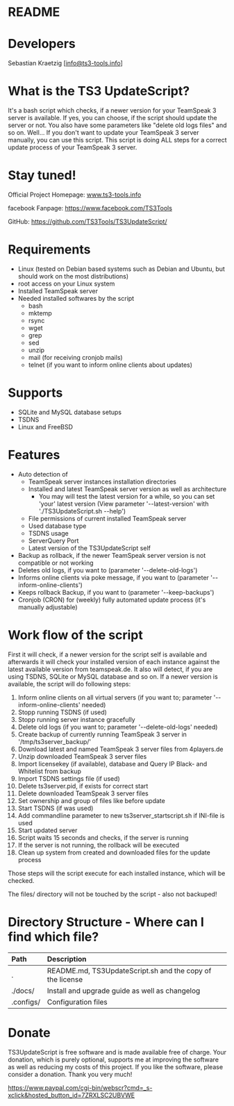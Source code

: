 README
============

Developers
============
Sebastian Kraetzig [info@ts3-tools.info]

What is the TS3 UpdateScript?
============
It's a bash script which checks, if a newer version for your TeamSpeak 3 server is available. If yes, you can choose, if the script should update the server or not. You also have some parameters like "delete old logs files" and so on. Well... If you don't want to update your TeamSpeak 3 server manually, you can use this script. This script is doing ALL steps for a correct update process of your TeamSpeak 3 server.

Stay tuned!
============
Official Project Homepage: www.ts3-tools.info

facebook Fanpage: https://www.facebook.com/TS3Tools

GitHub: https://github.com/TS3Tools/TS3UpdateScript/

Requirements
============
- Linux (tested on Debian based systems such as Debian and Ubuntu, but should work on the most distributions)
- root access on your Linux system
- Installed TeamSpeak server
- Needed installed softwares by the script
  - bash
  - mktemp
  - rsync
  - wget
  - grep
  - sed
  - unzip
  - mail (for receiving cronjob mails)
  - telnet (if you want to inform online clients about updates)

Supports
============
- SQLite and MySQL database setups
- TSDNS
- Linux and FreeBSD

Features
============
- Auto detection of
  - TeamSpeak server instances installation directories
  - Installed and latest TeamSpeak server version as well as architecture
    - You may will test the latest version for a while, so you can set 'your' latest version (View parameter '--latest-version' with './TS3UpdateScript.sh --help')
  - File permissions of current installed TeamSpeak server
  - Used database type
  - TSDNS usage
  - ServerQuery Port
  - Latest version of the TS3UpdateScript self
- Backup as rollback, if the newer TeamSpeak server version is not compatible or not working
- Deletes old logs, if you want to (parameter '--delete-old-logs')
- Informs online clients via poke message, if you want to (parameter '--inform-online-clients')
- Keeps rollback Backup, if you want to (parameter '--keep-backups')
- Cronjob (CRON) for (weekly) fully automated update process (it's manually adjustable)

Work flow of the script
============
First it will check, if a newer version for the script self is available and afterwards it will check your installed version of each instance against the latest available version from teamspeak.de. It also will detect, if you are using TSDNS, SQLite or MySQL database and so on. If a newer version is available, the script will do following steps:

1. Inform online clients on all virtual servers (if you want to; parameter '--inform-online-clients' needed)
2. Stopp running TSDNS (if used)
3. Stopp running server instance gracefully
4. Delete old logs (if you want to; parameter '--delete-old-logs' needed)
5. Create backup of currently running TeamSpeak 3 server in '/tmp/ts3server_backup/'
6. Download latest and named TeamSpeak 3 server files from 4players.de
7. Unzip downloaded TeamSpeak 3 server files
8. Import licensekey (if available), database and Query IP Black- and Whitelist from backup
9. Import TSDNS settings file (if used)
10. Delete ts3server.pid, if exists for correct start
11. Delete downloaded TeamSpeak 3 server files
12. Set ownership and group of files like before update
13. Start TSDNS (if was used)
14. Add commandline parameter to new ts3server_startscript.sh if INI-file is used
15. Start updated server
16. Script waits 15 seconds and checks, if the server is running
17. If the server is not running, the rollback will be executed
18. Clean up system from created and downloaded files for the update process

Those steps will the script execute for each installed instance, which will be checked.

The files/ directory will not be touched by the script - also not backuped!

Directory Structure - Where can I find which file?
============
Path  | Description
:------------- | :-------------
.  | README.md, TS3UpdateScript.sh and the copy of the license
./docs/  | Install and upgrade guide as well as changelog
.configs/  | Configuration files

Donate
============
TS3UpdateScript is free software and is made available free of charge. Your donation, which is purely optional, supports me at improving the software as well as reducing my costs of this project. If you like the software, please consider a donation. Thank you very much!

https://www.paypal.com/cgi-bin/webscr?cmd=_s-xclick&hosted_button_id=7ZRXLSC2UBVWE
